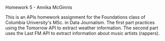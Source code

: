 Homework 5 - Annika McGinnis

This is an APIs homework assignment for the Foundations class of Columbia University's MSc. in Data Journalism. The first part practices using the Tomorrow API to extract weather information. The second part uses the Last FM API to extract information about music artists (rappers).
